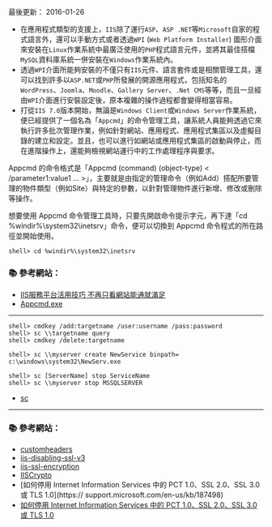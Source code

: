 最後更新： 2016-01-26 

- 在應用程式類型的支援上，`IIS`除了運行`ASP`、`ASP .NET`等`Microsoft`自家的程式語言外，還可以手動方式或者透過`WPI` (`Web Platform Installer`) 圖形介面來安裝在`Linux`作業系統中最廣泛使用的`PHP`程式語言元件，並將其最佳搭檔`MySQL`資料庫系統一併安裝在`Windows`作業系統內。
- 透過`WPI`介面所能夠安裝的不僅只有`IIS`元件、語言套件或是相關管理工具，還可以找到許多以`ASP.NET`或`PHP`所發展的開源應用程式，包括知名的`WordPress`、`Joomla`、`Moodle`、`Gallery Server`、`.Net CMS`等等，而且一旦經由`WPI`介面進行安裝設定後，原本複雜的操作過程都會變得相當容易。 
- 打從`IIS 7.0`版本開始，無論是`Windows Client`或`Windows Server`作業系統，便已經提供了一個名為「`Appcmd`」的命令管理工具，讓系統人員能夠透過它來執行許多批次管理作業，例如針對網站、應用程式、應用程式集區以及虛擬目錄的建立和設定。並且，也可以進行如網站或應用程式集區的啟動與停止，而在進階操作上，還能夠檢視網站運行中的工作處理程序與要求。 

Appcmd 的命令格式是「Appcmd (command) (object-type) < /parameter1:value1 ... >」，主要就是由指定的管理命令（例如Add）搭配所要管理的物件類型（例如Site）與特定的參數，以針對管理物件進行新增、修改或刪除等操作。 
 
想要使用 Appcmd 命令管理工具時，只要先開啟命令提示字元，再下達「cd %windir%\system32\inetsrv」命令，便可以切換到 Appcmd 命令程式的所在路徑並開始使用。 


```console
shell> cd %windir%\system32\inetsrv
```


### :books: 參考網站：
- [IIS服務平台活用技巧 不再只看網站能通就滿足](http://www.netadmin.com.tw/article_content.aspx?sn=1601130003)
- [Appcmd.exe](https://technet.microsoft.com/zh-tw/library/cc772200(v=ws.10).aspx)


---



```console
shell> cmdkey /add:targetname /user:username /pass:password
shell> sc \\targetname query
shell> cmdkey /delete:targetname
```


```console
shell> sc \\myserver create NewService binpath= c:\windows\system32\NewServ.exe
```               

```console
shell> sc [ServerName] stop ServiceName
shell> sc \\myserver stop MSSQLSERVER 
```               

- [sc](https://technet.microsoft.com/en-us/library/bb490995.aspx)



---

### :books: 參考網站：
- [customheaders](http://www.iis.net/configreference/system.webserver/httpprotocol/customheaders)
- [iis-disabling-ssl-v3](https://www.digicert.com/ssl-support/iis-disabling-ssl-v3.htm)
- [iis-ssl-encryption](https://www.digicert.com/iis-ssl-encryption.htm)
- [IISCrypto](https://www.nartac.com/Products/IISCrypto/)
- [如何停用 Internet Information Services 中的 PCT 1.0、SSL 2.0、SSL 3.0 或 TLS 1.0](https:// support.microsoft.com/en-us/kb/187498)
- [如何停用 Internet Information Services 中的 PCT 1.0、SSL 2.0、SSL 3.0 或 TLS 1.0](https://support.microsoft.com/zh-tw/kb/187498)
